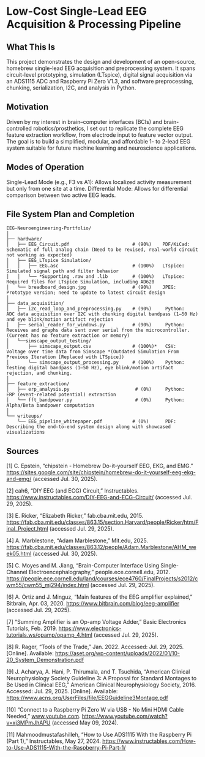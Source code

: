 # Low-Cost Single-Lead EEG Acquisition & Processing Pipeline

## What This Is
This project demonstrates the design and development of an open-source, homebrew single-lead EEG acquisition and preprocessing system. It spans circuit-level prototyping, simulation (LTspice), digital signal acquisition via an ADS1115 ADC and Raspberry Pi Zero V1.3, and software preprocessing, chunking, serialization, I2C, and analysis in Python.

## Motivation
Driven by my interest in brain–computer interfaces (BCIs) and brain-controlled robotics/prosthetics, I set out to replicate the complete EEG feature extraction workflow, from electrode input to feature vector output. The goal is to build a simplified, modular, and affordable 1- to 2-lead EEG system suitable for future machine learning and neuroscience applications.

## Modes of Operation
Single-Lead Mode (e.g., F3 vs A1): Allows localized activity measurement but only from one site at a time.
Differential Mode: Allows for differential comparison between two active EEG leads.

## File System Plan and Completion
```plaintext
EEG-Neuroengineering-Portfolio/
│
├── hardware/
│   ├── EEG_Circuit.pdf                       # (90%)    PDF/KiCad:   Schematic of full analog chain (Need to be revised, real-world circuit not working as expected)
│   ├── EEG_LTspice Simulation/
│   │	├── EEG.asc                           # (100%)   LTspice:     Simulated signal path and filter behavior
│   │	└── *Supporting .raw and .lib         # (100%)   LTspice:     Required files for LTspice Simulation, including AD620
│   └── breadboard_design.jpg                 # (90%)    JPEG:        Prototype version; need to update to latest circuit design
│
├── data_acquisition/
│   ├── i2c_read_loop_and_preprocessing.py    # (90%)     Python:     ADC data acquisition over I2C with chunking digital bandpass (1–50 Hz) and eye blink/motion artifact rejection
│   ├── serial_reader_for_windows.py          # (90%)     Python:     Receives and graphs data sent over serial from the microcontroller. (Current has no feature extraction or memory)
│   └──simscape_output_testing/
│   	├── simscape_output.csv               # (100%)*   CSV:        Voltage over time data from Simscape *(Outdated Simulation From Previous Iteration [Replaced with LTSpice])
│   	└── simscape_output_processing.py     # (100%)    Python:     Testing digital bandpass (1–50 Hz), eye blink/motion artifact rejection, and chunking.
│
├── feature_extraction/
│   ├── erp_analysis.py                        # (0%)     Python:     ERP (event-related potential) extraction
│   └── fft_bandpower.py                       # (0%)     Python:     Alpha/Beta bandpower computation
│
└── writeups/
    └── EEG_pipeline_whitepaper.pdf           # (0%)      PDF:        Describing the end-to-end system design along with showcased visualizations
```
## Sources
[1] C. Epstein, “chipstein - Homebrew Do-it-yourself EEG, EKG, and EMG.” https://sites.google.com/site/chipstein/homebrew-do-it-yourself-eeg-ekg-and-emg/ (accessed Jul. 30, 2025).

[2] cah6, “DIY EEG (and ECG) Circuit,” Instructables. https://www.instructables.com/DIY-EEG-and-ECG-Circuit/ (accessed Jul. 29, 2025).

[3] E. Ricker, “Elizabeth Ricker,” fab.cba.mit.edu, 2015. https://fab.cba.mit.edu/classes/863.15/section.Harvard/people/Ricker/htm/Final_Project.html (accessed Jul. 29, 2025).

[4] A. Marblestone, “Adam Marblestone,” Mit.edu, 2025. https://fab.cba.mit.edu/classes/863.12/people/Adam.Marblestone/AHM_week05.html (accessed Jul. 30, 2025).

[5] C. Moyes and M. Jiang, “Brain-Computer Interface Using Single-Channel Electroencephalography,” people.ece.cornell.edu, 2012. https://people.ece.cornell.edu/land/courses/ece4760/FinalProjects/s2012/cwm55/cwm55_mj294/index.html (accessed Jul. 29, 2025).

[6] A. Ortiz and J. Minguz, “Main features of the EEG amplifier explained,” Bitbrain, Apr. 03, 2020. https://www.bitbrain.com/blog/eeg-amplifier (accessed Jul. 29, 2025).

[7] “Summing Amplifier is an Op-amp Voltage Adder,” Basic Electronics Tutorials, Feb. 2019. https://www.electronics-tutorials.ws/opamp/opamp_4.html (accessed Jul. 29, 2025).

[8] R. Rager, “Tools of the Trade,” Jan. 2022. Accessed: Jul. 29, 2025. [Online]. Available: https://aset.org/wp-content/uploads/2022/01/10-20_System_Demonstration.pdf

[9] J. Acharya, A. Hani, P. Thirumala, and T. Tsuchida, “American Clinical Neurophysiology Society Guideline 3: A Proposal for Standard Montages to Be Used in Clinical EEG,” American Clinical Neurophysiology Society, 2016. Accessed: Jul. 29, 2025. [Online]. Available: https://www.acns.org/UserFiles/file/EEGGuideline3Montage.pdf

[10] “Connect to a Raspberry Pi Zero W via USB - No Mini HDMI Cable Needed,” www.youtube.com. https://www.youtube.com/watch?v=xj3MPmJhAPU (accessed May 09, 2024).

[11]  Mahmoodmustafashilleh, “How to Use ADS1115 With the Raspberry Pi (Part 1),” Instructables, May 27, 2024. https://www.instructables.com/How-to-Use-ADS1115-With-the-Raspberry-Pi-Part-1/
‌
‌
